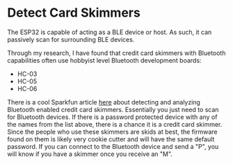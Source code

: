 # Detect Card Skimmers
The ESP32 is capable of acting as a BLE device or host. As such, it can passively scan for surrounding BLE devices.  

Through my research, I have found that credit card skimmers with Bluetooth capabilities often use hobbyist level Bluetooth development boards:  
- HC-03
- HC-05
- HC-06

There is a cool Sparkfun article [here](https://learn.sparkfun.com/tutorials/gas-pump-skimmers/all) about detecting and analyzing Bluetooth enabled credit card skimmers. Essentially you just need to scan for Bluetooth devices. If there is a password protected device with any of the names from the list above, there is a chance it is a credit card skimmer. Since the people who use these skimmers are skids at best, the firmware found on them is likely very cookie cutter and will have the same default password. If you can connect to the Bluetooth device and send a "P", you will know if you have a skimmer once you receive an "M".